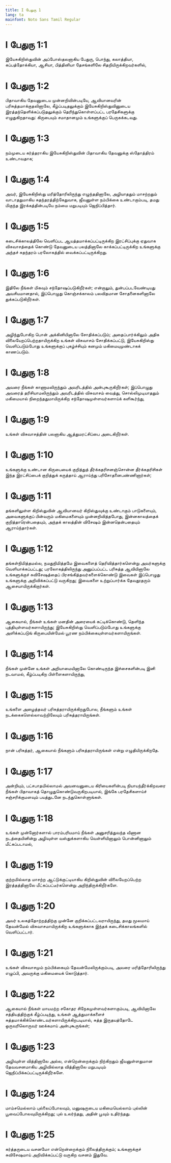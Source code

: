 ```yaml
---
title: I பேதுரு 1
lang: ta
mainfont: Noto Sans Tamil Regular
---
```


# I பேதுரு 1:1

இயேசுகிறிஸ்துவின் அப்போஸ்தலனாகிய பேதுரு, பொந்து, கலாத்தியா, கப்பத்தோக்கியா, ஆசியா, பித்தினியா தேசங்களிலே சிதறியிருக்கிறவர்களில்,

# I பேதுரு 1:2

பிதாவாகிய தேவனுடைய முன்னறிவின்படியே, ஆவியானவரின் பரிசுத்தமாக்குதலினாலே, கீழ்ப்படிதலுக்கும் இயேசுகிறிஸ்துவினுடைய இரத்தந்தெளிக்கப்படுதலுக்கும் தெரிந்துகொள்ளப்பட்ட பரதேசிகளுக்கு எழுதுகிறதாவது: கிருபையும் சமாதானமும் உங்களுக்குப் பெருகக்கடவது.

# I பேதுரு 1:3

நம்முடைய கர்த்தராகிய இயேசுகிறிஸ்துவின் பிதாவாகிய தேவனுக்கு ஸ்தோத்திரம் உண்டாவதாக;

# I பேதுரு 1:4

அவர், இயேசுகிறிஸ்து மரித்தோரிலிருந்து எழுந்ததினாலே, அழியாததும் மாசற்றதும் வாடாததுமாகிய சுதந்தரத்திற்கேதுவாக, ஜீவனுள்ள நம்பிக்கை உண்டாகும்படி, தமது மிகுந்த இரக்கத்தின்படியே நம்மை மறுபடியும் ஜெநிப்பித்தார்.

# I பேதுரு 1:5

கடைசிக்காலத்திலே வெளிப்பட ஆயத்தமாக்கப்பட்டிருக்கிற இரட்சிப்புக்கு ஏதுவாக விசுவாசத்தைக் கொண்டு தேவனுடைய பலத்தினாலே காக்கப்பட்டிருக்கிற உங்களுக்கு அந்தச் சுதந்தரம் பரலோகத்தில் வைக்கப்பட்டிருக்கிறது.

# I பேதுரு 1:6

இதிலே நீங்கள் மிகவும் சந்தோஷப்படுகிறீர்கள்; என்றாலும், துன்பப்படவேண்டியது அவசியமானதால், இப்பொழுது கொஞ்சக்காலம் பலவிதமான சோதனைகளினாலே துக்கப்படுகிறீர்கள்.

# I பேதுரு 1:7

அழிந்துபோகிற பொன் அக்கினியினாலே சோதிக்கப்படும்; அதைப்பார்க்கிலும் அதிக விலையேறப்பெற்றதாயிருக்கிற உங்கள் விசுவாசம் சோதிக்கப்பட்டு, இயேசுகிறிஸ்து வெளிப்படும்போது உங்களுக்குப் புகழ்ச்சியும் கனமும் மகிமையுமுண்டாகக் காணப்படும்.

# I பேதுரு 1:8

அவரை நீங்கள் காணாமலிருந்தும் அவரிடத்தில் அன்புகூருகிறீர்கள்; இப்பொழுது அவரைத் தரிசியாமலிருந்தும் அவரிடத்தில் விசுவாசம் வைத்து, சொல்லிமுடியாததும் மகிமையால் நிறைந்ததுமாயிருக்கிற சந்தோஷமுள்ளவர்களாய்க் களிகூர்ந்து,

# I பேதுரு 1:9

உங்கள் விசுவாசத்தின் பலனாகிய ஆத்துமரட்சிப்பை அடைகிறீர்கள்.

# I பேதுரு 1:10

உங்களுக்கு உண்டான கிருபையைக் குறித்துத் தீர்க்கதரிசனஞ்சொன்ன தீர்க்கதரிசிகள் இந்த இரட்சிப்பைக் குறித்துக் கருத்தாய் ஆராய்ந்து பரிசோதனைபண்ணினார்கள்;

# I பேதுரு 1:11

தங்களிலுள்ள கிறிஸ்துவின் ஆவியானவர் கிறிஸ்துவுக்கு உண்டாகும் பாடுகளையும், அவைகளுக்குப் பின்வரும் மகிமைகளையும் முன்னறிவித்தபோது, இன்னகாலத்தைக் குறித்தாரென்பதையும், அந்தக் காலத்தின் விசேஷம் இன்னதென்பதையும் ஆராய்ந்தார்கள்.

# I பேதுரு 1:12

தங்கள்நிமித்தமல்ல, நமதுநிமித்தமே இவைகளைத் தெரிவித்தார்களென்று அவர்களுக்கு வெளியாக்கப்பட்டது; பரலோகத்திலிருந்து அனுப்பப்பட்ட பரிசுத்த ஆவியினாலே உங்களுக்குச் சுவிசேஷத்தைப் பிரசங்கித்தவர்களைக்கொண்டு இவைகள் இப்பொழுது உங்களுக்கு அறிவிக்கப்பட்டு வருகிறது; இவைகளை உற்றுப்பார்க்க தேவதூதரும் ஆசையாயிருக்கிறார்கள்.

# I பேதுரு 1:13

ஆகையால், நீங்கள் உங்கள் மனதின் அரையைக் கட்டிக்கொண்டு, தெளிந்த புத்தியுள்ளவர்களாயிருந்து; இயேசுகிறிஸ்து வெளிப்படும்போது உங்களுக்கு அளிக்கப்படுங் கிருபையின்மேல் பூரண நம்பிக்கையுள்ளவர்களாயிருங்கள்.

# I பேதுரு 1:14

நீங்கள் முன்னே உங்கள் அறியாமையினாலே கொண்டிருந்த இச்சைகளின்படி இனி நடவாமல், கீழ்ப்படிகிற பிள்ளைகளாயிருந்து,

# I பேதுரு 1:15

உங்களை அழைத்தவர் பரிசுத்தராயிருக்கிறதுபோல, நீங்களும் உங்கள் நடக்கைகளெல்லாவற்றிலேயும் பரிசுத்தராயிருங்கள்.

# I பேதுரு 1:16

நான் பரிசுத்தர், ஆகையால் நீங்களும் பரிசுத்தராயிருங்கள் என்று எழுதியிருக்கிறதே.

# I பேதுரு 1:17

அன்றியும், பட்சபாதமில்லாமல் அவனவனுடைய கிரியைகளின்படி நியாயந்தீர்க்கிறவரை நீங்கள் பிதாவாகத் தொழுதுகொண்டுவருகிறபடியால், இங்கே பரதேசிகளாய்ச் சஞ்சரிக்குமளவும் பயத்துடனே நடந்துகொள்ளுங்கள்.

# I பேதுரு 1:18

உங்கள் முன்னோர்களால் பாரம்பரியமாய் நீங்கள் அனுசரித்துவந்த வீணான நடத்தையினின்று அழிவுள்ள வஸ்துக்களாகிய வெள்ளியினாலும் பொன்னினாலும் மீட்கப்படாமல்,

# I பேதுரு 1:19

குற்றமில்லாத மாசற்ற ஆட்டுக்குட்டியாகிய கிறிஸ்துவின் விலையேறப்பெற்ற இரத்தத்தினாலே மீட்கப்பட்டீர்களென்று அறிந்திருக்கிறீர்களே.

# I பேதுரு 1:20

அவர் உலகத்தோற்றத்திற்கு முன்னே குறிக்கப்பட்டவராயிருந்து, தமது மூலமாய் தேவன்மேல் விசுவாசமாயிருக்கிற உங்களுக்காக இந்தக் கடைசிக்காலங்களில் வெளிப்பட்டார்.

# I பேதுரு 1:21

உங்கள் விசுவாசமும் நம்பிக்கையும் தேவன்மேலிருக்கும்படி, அவரை மரித்தோரிலிருந்து எழுப்பி, அவருக்கு மகிமையைக் கொடுத்தார்.

# I பேதுரு 1:22

ஆகையால் நீங்கள் மாயமற்ற சகோதர சிநேகமுள்ளவர்களாகும்படி, ஆவியினாலே சத்தியத்திற்குக் கீழ்ப்படிந்து, உங்கள் ஆத்துமாக்களைச் சுத்தமாக்கிக்கொண்டவர்களாயிருக்கிறபடியால், சுத்த இருதயத்தோடே ஒருவரிலொருவர் ஊக்கமாய் அன்புகூருங்கள்;

# I பேதுரு 1:23

அழிவுள்ள வித்தினாலே அல்ல, என்றென்றைக்கும் நிற்கிறதும் ஜீவனுள்ளதுமான தேவவசனமாகிய அழிவில்லாத வித்தினாலே மறுபடியும் ஜெநிப்பிக்கப்பட்டிருக்கிறீர்களே.

# I பேதுரு 1:24

மாம்சமெல்லாம் புல்லைப்போலவும், மனுஷருடைய மகிமையெல்லாம் புல்லின் பூவைப்போலவுமிருக்கிறது; புல் உலர்ந்தது, அதின் பூவும் உதிர்ந்தது.

# I பேதுரு 1:25

கர்த்தருடைய வசனமோ என்றென்றைக்கும் நிலைத்திருக்கும்; உங்களுக்குச் சுவிசேஷமாய் அறிவிக்கப்பட்டு வருகிற வசனம் இதுவே.

